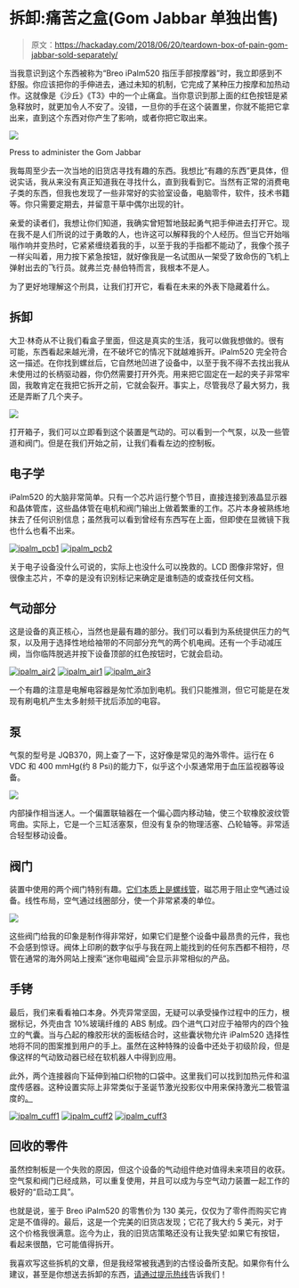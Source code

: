# 拆卸:痛苦之盒(Gom Jabbar 单独出售)

> 原文：<https://hackaday.com/2018/06/20/teardown-box-of-pain-gom-jabbar-sold-separately/>

当我意识到这个东西被称为“Breo iPalm520 指压手部按摩器”时，我立即感到不舒服。你应该把你的手伸进去，通过未知的机制，它完成了某种压力按摩和加热动作。这就像是《沙丘》《T3》中的一个止痛盒。当你意识到那上面的红色按钮是紧急释放时，就更加令人不安了。没错，一旦你的手在这个装置里，你就不能把它拿出来，直到这个东西对你产生了影响，或者你把它取出来。

[![](img/d0f3b658950d2ef4bb4711255c8ba8b6.png)](https://hackaday.com/wp-content/uploads/2018/06/ipalm_redbutton1.jpg)

Press to administer the Gom Jabbar

我每周至少去一次当地的旧货店寻找有趣的东西。我想比“有趣的东西”更具体，但说实话，我从来没有真正知道我在寻找什么，直到我看到它。当然有正常的消费电子类的东西，但我也发现了一些非常好的实验室设备，电脑零件，软件，技术书籍等。你只需要定期去，并留意干草中偶尔出现的针。

亲爱的读者们，我想让你们知道，我确实曾短暂地鼓起勇气把手伸进去打开它。现在我不是人们所说的过于勇敢的人，也许这可以解释我的个人经历。但当它开始嗡嗡作响并变热时，它紧紧缠绕着我的手，以至于我的手指都不能动了，我像个孩子一样尖叫着，用力按下紧急按钮，就好像我是一名试图从一架受了致命伤的飞机上弹射出去的飞行员。就弗兰克·赫伯特而言，我根本不是人。

为了更好地理解这个刑具，让我们打开它，看看在未来的外表下隐藏着什么。

## 拆卸

大卫·林奇从不让我们看盒子里面，但这是真实的生活，我可以做我想做的。很有可能，东西看起来越光滑，在不破坏它的情况下就越难拆开。iPalm520 完全符合这一描述。在你找到螺丝后，它自然地凹进了设备中，以至于我不得不去找出我从未使用过的长柄驱动器，你仍然需要打开外壳。用来把它固定在一起的夹子非常牢固，我敢肯定在我把它拆开之前，它就会裂开。事实上，尽管我尽了最大努力，我还是弄断了几个夹子。

[![](img/f48dc4295dc13fddac96cf4c65ad8f58.png)](https://hackaday.com/wp-content/uploads/2018/06/ipalm_open.jpg)

打开箱子，我们可以立即看到这个装置是气动的。可以看到一个气泵，以及一些管道和阀门。但是在我们开始之前，让我们看看左边的控制板。

## 电子学

iPalm520 的大脑非常简单。只有一个芯片运行整个节目，直接连接到液晶显示器和晶体管库，这些晶体管在电机和阀门输出上做着繁重的工作。芯片本身被熟练地抹去了任何识别信息；虽然我可以看到曾经有东西写在上面，但即使在显微镜下我也什么也看不出来。

 [![ipalm_pcb1](img/e3c1e5616f5ae4bb8aea2712515e407b.png "ipalm_pcb1")](https://i0.wp.com/hackaday.com/wp-content/uploads/2018/06/ipalm_pcb1.jpg?ssl=1)  [![ipalm_pcb2](img/ed60930ceede02053db39999d9fa1b41.png "ipalm_pcb2")](https://i0.wp.com/hackaday.com/wp-content/uploads/2018/06/ipalm_pcb2.jpg?ssl=1) 

关于电子设备没什么可说的，实际上也没什么可以挽救的。LCD 图像非常好，但很像主芯片，不幸的是没有识别标记来确定是谁制造的或查找任何文档。

## 气动部分

这是设备的真正核心，当然也是最有趣的部分。我们可以看到为系统提供压力的气泵，以及用于选择性地给袖带的不同部分充气的两个机电阀。还有一个手动减压阀，当你临阵脱逃并按下设备顶部的红色按钮时，它就会启动。

 [![ipalm_air2](img/484024774a5a43fec63353e5a1379a11.png "ipalm_air2")](https://i0.wp.com/hackaday.com/wp-content/uploads/2018/06/ipalm_air2.jpg?ssl=1)  [![ipalm_air1](img/cf36dd6efcc8971a76fb0cdcc2ccd65c.png "ipalm_air1")](https://i0.wp.com/hackaday.com/wp-content/uploads/2018/06/ipalm_air1.jpg?ssl=1)  [![ipalm_air3](img/0161bb0e92436608b9e6e55a30c8828e.png "ipalm_air3")](https://i0.wp.com/hackaday.com/wp-content/uploads/2018/06/ipalm_air3.jpg?ssl=1) 

一个有趣的注意是电解电容器是匆忙添加到电机。我们只能推测，但它可能是在发现有刷电机产生太多射频干扰后添加的电容。

## 泵

气泵的型号是 JQB370，网上查了一下，这好像是常见的海外零件。运行在 6 VDC 和 400 mmHg(约 8 Psi)的能力下，似乎这个小泵通常用于血压监视器等设备。

[![](img/0089153acd784efc290d1b29380eafd3.png)](https://hackaday.com/wp-content/uploads/2018/06/ipalm_pump.jpg)

内部操作相当迷人。一个偏置联轴器在一个偏心圆内移动轴，使三个软橡胶波纹管弯曲。实际上，它是一个三缸活塞泵，但没有复杂的物理活塞、凸轮轴等。非常适合轻型移动设备。

## 阀门

装置中使用的两个阀门特别有趣。[它们本质上是螺线管](https://hackaday.com/2018/05/23/mechanisms-solenoids/)，磁芯用于阻止空气通过设备。线性布局，空气通过线圈部分，使一个非常紧凑的单位。

[![](img/0029ba39d60fadda8452b603d5ad69bd.png)](https://hackaday.com/wp-content/uploads/2018/06/ipalm_valve.jpg)

这些阀门给我的印象是制作得非常好，如果它们是整个设备中最昂贵的元件，我也不会感到惊讶。阀体上印刷的数字似乎与我在网上能找到的任何东西都不相符，尽管在通常的海外网站上搜索“迷你电磁阀”会显示非常相似的产品。

## 手铐

最后，我们来看看袖口本身。外壳异常坚固，无疑可以承受操作过程中的压力，根据标记，外壳由含 10%玻璃纤维的 ABS 制成。四个进气口对应于袖带内的四个独立的气囊。当与凸起的橡胶形状的面板结合时，这些囊状物允许 iPalm520 选择性地将不同的图案推到用户的手上。虽然在这种特殊的设备中还处于初级阶段，但是像这样的气动致动器已经在软机器人中得到应用。

此外，两个连接器向下延伸到袖口织物的口袋中。这里我们可以找到加热元件和温度传感器。这种设置实际上非常类似于圣诞节激光投影仪中用来保持激光二极管温度的[。](https://hackaday.com/2018/01/22/teardown-christmas-laser-projector/)

 [![ipalm_cuff1](img/dc4cc141e26d2bfac3fc0dd06a5305ea.png "ipalm_cuff1")](https://i0.wp.com/hackaday.com/wp-content/uploads/2018/06/ipalm_cuff1.jpg?ssl=1)  [![ipalm_cuff2](img/bb89d4cf8a252ba5a3e9c74b58d92288.png "ipalm_cuff2")](https://i0.wp.com/hackaday.com/wp-content/uploads/2018/06/ipalm_cuff2.jpg?ssl=1)  [![ipalm_cuff3](img/3deae7af756c8239ff92c725324f3802.png "ipalm_cuff3")](https://i0.wp.com/hackaday.com/wp-content/uploads/2018/06/ipalm_cuff3.jpg?ssl=1) 

## 回收的零件

虽然控制板是一个失败的原因，但这个设备的气动组件绝对值得未来项目的收获。空气泵和阀门已经成熟，可以重复使用，并且可以成为与空气动力装置一起工作的极好的“启动工具”。

也就是说，鉴于 Breo iPalm520 的零售价为 130 美元，仅仅为了零件而购买它肯定是不值得的。最后，这是一个完美的旧货店发现；它花了我大约 5 美元，对于这个价格我很满意。迄今为止，我的旧货店策略还没有让我失望:如果它有按钮，看起来很酷，它可能值得拆开。

我喜欢写这些拆机的文章，但是我经常被我遇到的古怪设备所支配。如果你有什么建议，甚至是你想送去拆卸的东西，[请通过提示热线](mailto:tips@hackaday.com?Subject=[Teardown])告诉我们！